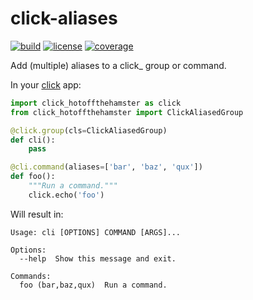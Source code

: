 # click-aliases

[![build](https://travis-ci.org/click-contrib/click-aliases.svg?branch=master)](https://travis-ci.org/click-contrib/click-aliases)
[![license](https://img.shields.io/badge/license-MIT-blue.svg?style=flat)](https://raw.githubusercontent.com/click-contrib/click-aliases/master/LICENSE)
[![coverage](https://coveralls.io/repos/github/click-contrib/click-aliases/badge.svg?branch=master)](https://coveralls.io/github/click-contrib/click-aliases?branch=master)

Add (multiple) aliases to a click_ group or command.

In your [click](http://click.pocoo.org/) app:

```python
import click_hotoffthehamster as click
from click_hotoffthehamster import ClickAliasedGroup

@click.group(cls=ClickAliasedGroup)
def cli():
    pass

@cli.command(aliases=['bar', 'baz', 'qux'])
def foo():
    """Run a command."""
    click.echo('foo')
```

Will result in:
```
Usage: cli [OPTIONS] COMMAND [ARGS]...

Options:
  --help  Show this message and exit.

Commands:
  foo (bar,baz,qux)  Run a command.
```
